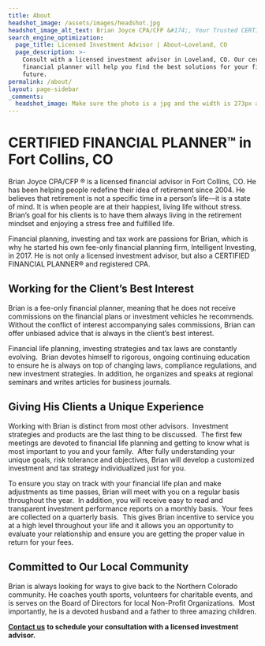 ```yaml
---
title: About
headshot_image: /assets/images/headshot.jpg
headshot_image_alt_text: Brian Joyce CPA/CFP &#174;, Your Trusted CERTIFIED FINANCIAL PLANNER &#174;
search_engine_optimization:
  page_title: Licensed Investment Advisor | About—Loveland, CO
  page_description: >-
    Consult with a licensed investment advisor in Loveland, CO. Our certified
    financial planner will help you find the best solutions for your financial
    future.
permalink: /about/
layout: page-sidebar
_comments:
  headshot_image: Make sure the photo is a jpg and the width is 273px and the height is 364px.
---
```

# CERTIFIED FINANCIAL PLANNER™ in Fort Collins, CO

Brian Joyce CPA/CFP ® is a licensed financial advisor in Fort Collins, CO. He has been helping people redefine their idea of retirement since 2004. He believes that retirement is not a specific time in a person’s life—it is a state of mind. It is when people are at their happiest, living life without stress. Brian’s goal for his clients is to have them always living in the retirement mindset and enjoying a stress free and fulfilled life.

Financial planning, investing and tax work are passions for Brian, which is why he started his own fee-only financial planning firm, Intelligent Investing, in 2017. He is not only a licensed investment advisor, but also a CERTIFIED FINANCIAL PLANNER® and registered CPA.

## Working for the Client’s Best Interest

Brian is a fee-only financial planner, meaning that he does not receive commissions on the financial plans or investment vehicles he recommends. Without the conflict of interest accompanying sales commissions, Brian can offer unbiased advice that is always in the client’s best interest.

Financial life planning, investing strategies and tax laws are constantly evolving.&nbsp; Brian devotes himself to rigorous, ongoing continuing education to ensure he is always on top of changing laws, compliance regulations, and new investment strategies. In addition, he organizes and speaks at regional seminars and writes articles for business journals.

## Giving His Clients a Unique Experience

Working with Brian is distinct from most other advisors.&nbsp; Investment strategies and products are the last thing to be discussed.&nbsp; The first few meetings are devoted to financial life planning and getting to know what is most important to you and your family.&nbsp; After fully understanding your unique goals, risk tolerance and objectives, Brian will develop a customized investment and tax strategy individualized just for you.&nbsp;

To ensure you stay on track with your financial life plan and make adjustments as time passes, Brian will meet with you on a regular basis throughout the year.&nbsp; In addition, you will receive easy to read and transparent investment performance reports on a monthly basis.&nbsp; Your fees are collected on a quarterly basis.&nbsp; This gives Brian incentive to service you at a high level throughout your life and it allows you an opportunity to evaluate your relationship and ensure you are getting the proper value in return for your fees.&nbsp;&nbsp;

## Committed to Our Local Community

Brian is always looking for ways to give back to the Northern Colorado community. He coaches youth sports, volunteers for charitable events, and is serves on the Board of Directors for local Non-Profit Organizations.&nbsp; Most importantly, he is a devoted husband and a father to three amazing children.

[**Contact us**](http://www.intelligentinvestingllc.com/contact/) **to schedule your consultation with a licensed investment advisor.**&nbsp;